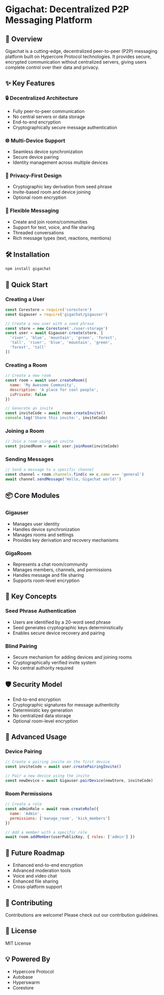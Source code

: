 # Gigachat: Decentralized P2P Messaging Platform

## 🚀 Overview

Gigachat is a cutting-edge, decentralized peer-to-peer (P2P) messaging platform built on Hypercore Protocol technologies. It provides secure, encrypted communication without centralized servers, giving users complete control over their data and privacy.

## ✨ Key Features

### 🔒 Decentralized Architecture
- Fully peer-to-peer communication
- No central servers or data storage
- End-to-end encryption
- Cryptographically secure message authentication

### 🌐 Multi-Device Support
- Seamless device synchronization
- Secure device pairing
- Identity management across multiple devices

### 🔐 Privacy-First Design
- Cryptographic key derivation from seed phrase
- Invite-based room and device joining
- Optional room encryption

### 💬 Flexible Messaging
- Create and join rooms/communities
- Support for text, voice, and file sharing
- Threaded conversations
- Rich message types (text, reactions, mentions)

## 🛠 Installation

```bash
npm install gigachat
```

## 🚀 Quick Start

### Creating a User

```javascript
const Corestore = require('corestore')
const Gigauser = require('gigachat/gigauser')

// Create a new user with a seed phrase
const store = new Corestore('./user-storage')
const user = await Gigauser.create(store, [
  'river', 'blue', 'mountain', 'green', 'forest', 
  'tall', 'river', 'blue', 'mountain', 'green', 
  'forest', 'tall'
])
```

### Creating a Room

```javascript
// Create a new room
const room = await user.createRoom({
  name: 'My Awesome Community',
  description: 'A place for cool people',
  isPrivate: false
})

// Generate an invite
const inviteCode = await room.createInvite()
console.log('Share this invite:', inviteCode)
```

### Joining a Room

```javascript
// Join a room using an invite
const joinedRoom = await user.joinRoom(inviteCode)
```

### Sending Messages

```javascript
// Send a message to a specific channel
const channel = room.channels.find(c => c.name === 'general')
await channel.sendMessage('Hello, Gigachat world!')
```

## 📦 Core Modules

### Gigauser
- Manages user identity
- Handles device synchronization
- Manages rooms and settings
- Provides key derivation and recovery mechanisms

### GigaRoom
- Represents a chat room/community
- Manages members, channels, and permissions
- Handles message and file sharing
- Supports room-level encryption

## 🔑 Key Concepts

### Seed Phrase Authentication
- Users are identified by a 20-word seed phrase
- Seed generates cryptographic keys deterministically
- Enables secure device recovery and pairing

### Blind Pairing
- Secure mechanism for adding devices and joining rooms
- Cryptographically verified invite system
- No central authority required

## 🛡️ Security Model

- End-to-end encryption
- Cryptographic signatures for message authenticity
- Deterministic key generation
- No centralized data storage
- Optional room-level encryption

## 📝 Advanced Usage

### Device Pairing

```javascript
// Create a pairing invite on the first device
const inviteCode = await user.createPairingInvite()

// Pair a new device using the invite
const newDevice = await Gigauser.pairDevice(newStore, inviteCode)
```

### Room Permissions

```javascript
// Create a role
const adminRole = await room.createRole({
  name: 'Admin',
  permissions: ['manage_room', 'kick_members']
})

// Add a member with a specific role
await room.addMember(userPublicKey, { roles: ['admin'] })
```

## 🔮 Future Roadmap

- Enhanced end-to-end encryption
- Advanced moderation tools
- Voice and video chat
- Enhanced file sharing
- Cross-platform support

## 🤝 Contributing

Contributions are welcome! Please check out our contribution guidelines.

## 📄 License

MIT License

## 💡 Powered By
- Hypercore Protocol
- Autobase
- Hyperswarm
- Corestore
